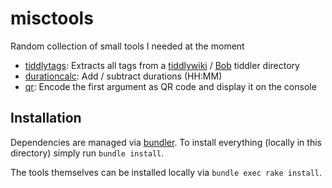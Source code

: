 # misctools
Random collection of small tools I needed at the moment

* [tiddlytags](exe/tiddlytags): Extracts all tags from a [tiddlywiki](https://tiddlywiki.com/) / [Bob](https://github.com/OokTech/TW5-Bob) tiddler directory
* [durationcalc](exe/durationcalc): Add / subtract durations (HH:MM)
* [qr](exe/qr): Encode the first argument as QR code and display it on the console

## Installation

Dependencies are managed via [bundler](https://bundler.io/). To install everything (locally in this directory) simply run `bundle install`.

The tools themselves can be installed locally via `bundle exec rake install`.
